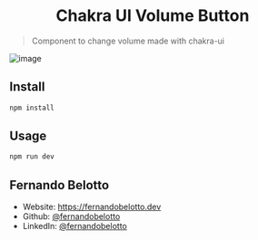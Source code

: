 <h1 align="center">Chakra UI Volume Button</h1>

> Component to change volume made with chakra-ui

![image](https://user-images.githubusercontent.com/38187170/212568674-6848bd8e-bd36-4796-92ff-c0dadf133bc7.png)


## Install

```sh
npm install
```

## Usage

```sh
npm run dev
```

## Fernando Belotto

* Website: https://fernandobelotto.dev
* Github: [@fernandobelotto](https://github.com/fernandobelotto)
* LinkedIn: [@fernandobelotto](https://linkedin.com/in/fernandobelotto)

